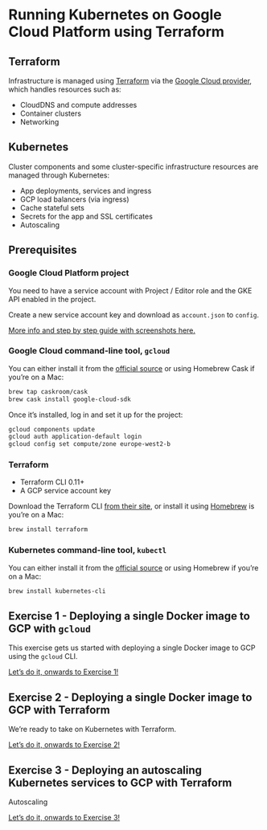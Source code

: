 # Running Kubernetes on Google Cloud Platform using Terraform

## Terraform

Infrastructure is managed using [Terraform][1] via the [Google Cloud
provider][2], which handles resources such as:

* CloudDNS and compute addresses
* Container clusters
* Networking

## Kubernetes

Cluster components and some cluster-specific infrastructure resources are
managed through Kubernetes:

* App deployments, services and ingress
* GCP load balancers (via ingress)
* Cache stateful sets
* Secrets for the app and SSL certificates
* Autoscaling

## Prerequisites

### Google Cloud Platform project

You need to have a service account with Project / Editor role and the GKE API
enabled in the project.

Create a new service account key and download as `account.json` to `config`.

[More info and step by step guide with screenshots here.][3]

### Google Cloud command-line tool, `gcloud`

You can either install it from the [official source][6] or using Homebrew Cask
if you’re on a Mac:

```sh
brew tap caskroom/cask
brew cask install google-cloud-sdk
```

Once it’s installed, log in and set it up for the project:

```sh
gcloud components update
gcloud auth application-default login
gcloud config set compute/zone europe-west2-b
```

### Terraform

* Terraform CLI 0.11+
* A GCP service account key

Download the Terraform CLI [from their site][4], or install it using
[Homebrew][5] is you’re on a Mac:

```sh
brew install terraform
```

### Kubernetes command-line tool, `kubectl`

You can either install it from the [official source][7] or using Homebrew if
you’re on a Mac:

```sh
brew install kubernetes-cli
```

## Exercise 1 - Deploying a single Docker image to GCP with `gcloud`

This exercise gets us started with deploying a single Docker image to GCP using
the `gcloud` CLI.

[Let’s do it, onwards to Exercise 1!][8]

## Exercise 2 - Deploying a single Docker image to GCP with Terraform

We’re ready to take on Kubernetes with Terraform.

[Let’s do it, onwards to Exercise 2!][9]

## Exercise 3 - Deploying an autoscaling Kubernetes services to GCP with Terraform

Autoscaling

[Let’s do it, onwards to Exercise 3!][10]

[1]: https://www.terraform.io/
[2]: https://www.terraform.io/docs/providers/google/
[3]: ./docs/gcp.md
[4]: https://www.terraform.io/downloads.html
[5]: https://brew.sh/
[6]: https://cloud.google.com/sdk/
[7]: https://kubernetes.io/docs/tasks/tools/install-kubectl/
[8]: ./example1-single-docker-gcloud
[9]: ./example2-kubernetes-terraform
[10]: ./example3-autoscaling-services
